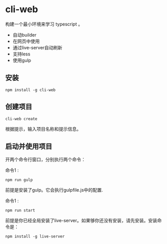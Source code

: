 
# cli-web
构建一个最小环境来学习 typescript 。

- 自动builder
- 在网页中使用
- 通过live-server自动刷新
- 支持less
- 使用gulp


## 安装

```
npm install -g cli-web
```

## 创建项目
```
cli-web create 
```
根据提示，输入项目名称和提示信息。



## 启动并使用项目

开两个命令行窗口，分别执行两个命令：

命令1 : 

```
npm run gulp
```
前提是安装了gulp。它会执行gulpfile.js中的配置.

命令1 : 

```
npm run start
```
前提是你已经全局安装了live-server。如果够你还没有安装，请先安装。安装命令是：
````
npm install -g live-server
````